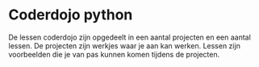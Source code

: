 # Coderdojo python
De lessen coderdojo zijn opgedeelt in een aantal projecten en een aantal lessen. De projecten zijn werkjes waar je aan kan werken. Lessen zijn voorbeelden die je van pas kunnen komen tijdens de projecten.
